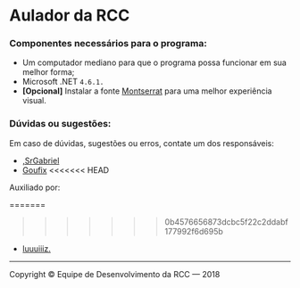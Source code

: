 # Aulador da RCC

### Componentes necessários para o programa:

- Um computador mediano para que o programa possa funcionar em sua melhor forma;
- Microsoft .NET `4.6.1.`
- **[Opcional]** Instalar a fonte [Montserrat](https://fonts.google.com/specimen/Montserrat) para uma melhor experiência visual.

### Dúvidas ou sugestões:

Em caso de dúvidas, sugestões ou erros, contate um dos responsáveis:

- [,SrGabriel](https://www.habbo.com.br/profile/,SrGabriel)
- [Goufix](https://www.habbo.com.br/profile/Goufix)
<<<<<<< HEAD

Auxiliado por:

=======
>>>>>>> 0b4576656873dcbc5f22c2ddabf177992f6d695b
- [luuuiiiz.](https://www.habbo.com.br/profile/luuuiiiz.)

---

Copyright © Equipe de Desenvolvimento da RCC — 2018
